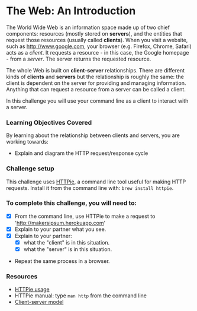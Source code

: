 # The Web: An Introduction

The World Wide Web is an information space made up of two chief components: resources (mostly stored on **servers**), and the entities that request those resources (usually called **clients**). When you visit a website, such as http://www.google.com, your browser (e.g. Firefox, Chrome, Safari) acts as a _client_. It requests a resource - in this case, the Google homepage - from a _server_. The server returns the requested resource.

The whole Web is built on **client-server** relationships. There are different kinds of **clients** and **servers** but the relationship is roughly the same: the client is dependent on the server for providing and managing information. Anything that can request a resource from a server can be called a client.

In this challenge you will use your command line as a client to interact with a server.

### Learning Objectives Covered

By learning about the relationship between clients and servers, you are working towards:

* Explain and diagram the HTTP request/response cycle

### Challenge setup
This challenge uses [HTTPie](https://github.com/jkbrzt/httpie), a command line tool useful for making HTTP requests. Install it from the command line with: `brew install httpie`.

### To complete this challenge, you will need to:

- [x] From the command line, use HTTPie to make a request to 'http://makersipsum.herokuapp.com'
- [x] Explain to your partner what you see.
- [x] Explain to your partner:
  - [x] what the "client" is in this situation.
  - [x] what the "server" is in this situation.
- Repeat the same process in a browser.

### Resources

- [HTTPie usage](https://github.com/jkbrzt/httpie#usage)
- HTTPie manual: type `man http` from the command line
- [Client-server model](https://en.wikipedia.org/wiki/Client%E2%80%93server_model)
